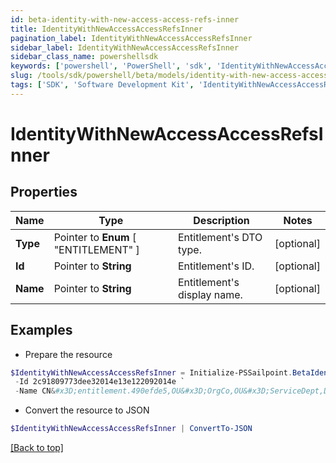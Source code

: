 ```yaml
---
id: beta-identity-with-new-access-access-refs-inner
title: IdentityWithNewAccessAccessRefsInner
pagination_label: IdentityWithNewAccessAccessRefsInner
sidebar_label: IdentityWithNewAccessAccessRefsInner
sidebar_class_name: powershellsdk
keywords: ['powershell', 'PowerShell', 'sdk', 'IdentityWithNewAccessAccessRefsInner', 'BetaIdentityWithNewAccessAccessRefsInner'] 
slug: /tools/sdk/powershell/beta/models/identity-with-new-access-access-refs-inner
tags: ['SDK', 'Software Development Kit', 'IdentityWithNewAccessAccessRefsInner', 'BetaIdentityWithNewAccessAccessRefsInner']
---
```



# IdentityWithNewAccessAccessRefsInner

## Properties

Name | Type | Description | Notes
------------ | ------------- | ------------- | -------------
**Type** |  Pointer to  **Enum** [  "ENTITLEMENT" ] | Entitlement's DTO type. | [optional] 
**Id** |  Pointer to **String** | Entitlement's ID. | [optional] 
**Name** |  Pointer to **String** | Entitlement's display name. | [optional] 

## Examples

- Prepare the resource
```powershell
$IdentityWithNewAccessAccessRefsInner = Initialize-PSSailpoint.BetaIdentityWithNewAccessAccessRefsInner  -Type ENTITLEMENT `
 -Id 2c91809773dee32014e13e122092014e `
 -Name CN&#x3D;entitlement.490efde5,OU&#x3D;OrgCo,OU&#x3D;ServiceDept,DC&#x3D;HQAD,DC&#x3D;local
```

- Convert the resource to JSON
```powershell
$IdentityWithNewAccessAccessRefsInner | ConvertTo-JSON
```


[[Back to top]](#) 

